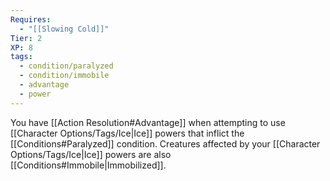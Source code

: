 ```yaml
---
Requires:
  - "[[Slowing Cold]]"
Tier: 2
XP: 8
tags:
  - condition/paralyzed
  - condition/immobile
  - advantage
  - power
---
```

You have [[Action Resolution#Advantage]] when attempting to use [[Character Options/Tags/Ice|Ice]] powers that inflict the [[Conditions#Paralyzed]] condition. Creatures affected by your [[Character Options/Tags/Ice|Ice]] powers are also [[Conditions#Immobile|Immobilized]].